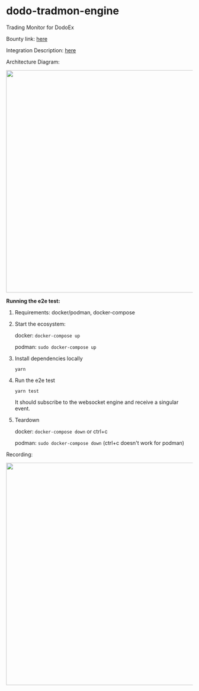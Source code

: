 # dodo-tradmon-engine

Trading Monitor for DodoEx

Bounty link: [here](https://gitcoin.co/issue/DODOEX/gitCoinGrant/1/100025887)

Integration Description: [here](https://hackmd.io/@rymnc/dodo-tradmon)

Architecture Diagram:

<p align="center">
  <img width="600" src="https://user-images.githubusercontent.com/43716372/123160137-71387480-d48b-11eb-863d-f3e307fc5ed5.png">
</p>

**Running the e2e test:**

1. Requirements: docker/podman, docker-compose
2. Start the ecosystem:

   docker: `docker-compose up`

   podman: `sudo docker-compose up`

3. Install dependencies locally

   `yarn`

4. Run the e2e test

   `yarn test`

   It should subscribe to the websocket engine and receive a singular event.

5. Teardown

   docker: `docker-compose down` or ctrl+c

   podman: `sudo docker-compose down` (ctrl+c doesn't work for podman)

Recording:

<p align="center">
  <img width="600" src="https://rymnc.com/ca5db0df651c34eaaf160c23deb052dd/demo.svg">
</p>
